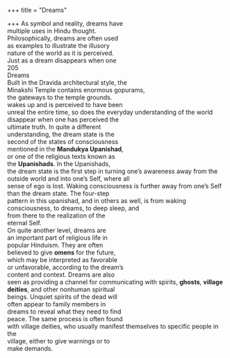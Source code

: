 +++
title = "Dreams"

+++
As symbol and reality, dreams have  
multiple uses in Hindu thought.  
Philosophically, dreams are often used  
as examples to illustrate the illusory  
nature of the world as it is perceived.  
Just as a dream disappears when one  
205  
Dreams  
Built in the Dravida architectural style, the  
Minakshi Temple contains enormous gopurams,  
the gateways to the temple grounds.  
wakes up and is perceived to have been  
unreal the entire time, so does the everyday understanding of the world disappear when one has perceived the  
ultimate truth. In quite a different  
understanding, the dream state is the  
second of the states of consciousness  
mentioned in the **Mandukya Upanishad**,  
or one of the religious texts known as  
the **Upanishads**. In the Upanishads,  
the dream state is the first step in turning one’s awareness away from the outside world and into one’s Self, where all  
sense of ego is lost. Waking consciousness is further away from one’s Self  
than the dream state. The four-step  
pattern in this upanishad, and in others as well, is from waking consciousness, to dreams, to deep sleep, and  
from there to the realization of the  
eternal Self.  
On quite another level, dreams are  
an important part of religious life in  
popular Hinduism. They are often  
believed to give **omens** for the future,  
which may be interpreted as favorable  
or unfavorable, according to the dream’s  
content and context. Dreams are also  
seen as providing a channel for communicating with spirits, **ghosts**, **village**  
**deities**, and other nonhuman spiritual  
beings. Unquiet spirits of the dead will  
often appear to family members in  
dreams to reveal what they need to find  
peace. The same process is often found  
with village deities, who usually manifest themselves to specific people in the  
village, either to give warnings or to  
make demands.